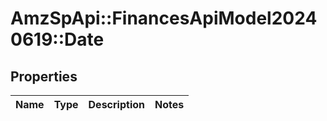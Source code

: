 # AmzSpApi::FinancesApiModel20240619::Date

## Properties
Name | Type | Description | Notes
------------ | ------------- | ------------- | -------------

